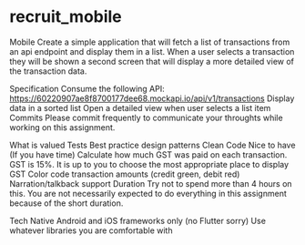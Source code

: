 # recruit_mobile
Mobile
Create a simple application that will fetch a list of transactions from an api endpoint and display them in a list. When a user selects a transaction they will be shown a second screen that will display a more detailed view of the transaction data.

Specification
Consume the following API: https://60220907ae8f8700177dee68.mockapi.io/api/v1/transactions
Display data in a sorted list
Open a detailed view when user selects a list item
Commits
Please commit frequently to communicate your throughts while working on this assignment.

What is valued
Tests
Best practice design patterns
Clean Code
Nice to have (If you have time)
Calculate how much GST was paid on each transaction. GST is 15%. It is up to you to choose the most appropriate place to display GST
Color code transaction amounts (credit green, debit red)
Narration/talkback support
Duration
Try not to spend more than 4 hours on this. You are not necessarily expected to do everything in this assignment because of the short duration.

Tech
Native Android and iOS frameworks only (no Flutter sorry)
Use whatever libraries you are comfortable with